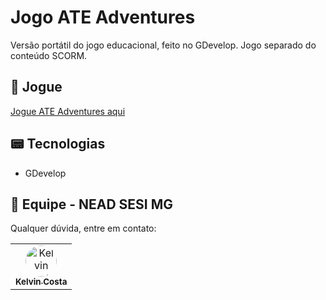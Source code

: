 
# Jogo ATE Adventures  

Versão portátil do jogo educacional, feito no GDevelop.
Jogo separado do conteúdo SCORM.

## 🚀 Jogue
[Jogue ATE Adventures aqui](https://sesi-nead-2024.github.io/ate-adventures-game/)

## 📟 Tecnologias
- GDevelop

## 🤝 Equipe - NEAD SESI MG

Qualquer dúvida, entre em contato:

<table>
  <tr>
    <td align="center">
      <a href="https://github.com/oKelvinCosta" title="Kelvin Costa Github">
        <img style="border-radius:50%" src="kelvin.jpg" width="50px;" alt="Kelvin Costa"/><br>
        <sub>
          <b>Kelvin Costa</b>
        </sub>
      </a>
    </td>
  </tr>
</table>

